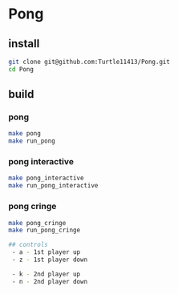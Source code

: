 # Pong

## install
```bash
git clone git@github.com:Turtle11413/Pong.git
cd Pong
```

## build
### pong
```bash
make pong
make run_pong
```

### pong interactive
```bash
make pong_interactive
make run_pong_interactive
```

### pong cringe
```bash
make pong_cringe
make run_pong_cringe

## controls
 - a - 1st player up
 - z - 1st player down

 - k - 2nd player up
 - n - 2nd player down
